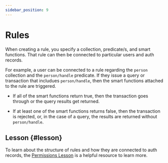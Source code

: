 ```yaml
---
sidebar_position: 9
---
```


# Rules

When creating a rule, you specify a collection, predicate/s, and smart functions. That rule can then be connected to particular users and auth records.

For example, a user can be connected to a rule regarding the `person` collection and the `person/handle` predicate. If they issue a query or transaction that includues `person/handle`, then the smart functions attached to the rule are triggered.

- If all of the smart functions return true, then the transaction goes through or the query results get returned.

- If at least one of the smart functions returns false, then the transaction is rejected, or, in the case of a query, the results are returned without `person/handle`.

## Lesson {#lesson}

To learn about the structure of rules and how they are connected to auth records, the [Permissions Lesson](/guides/advanced/permissions/1.md) is a helpful resource to learn more.
